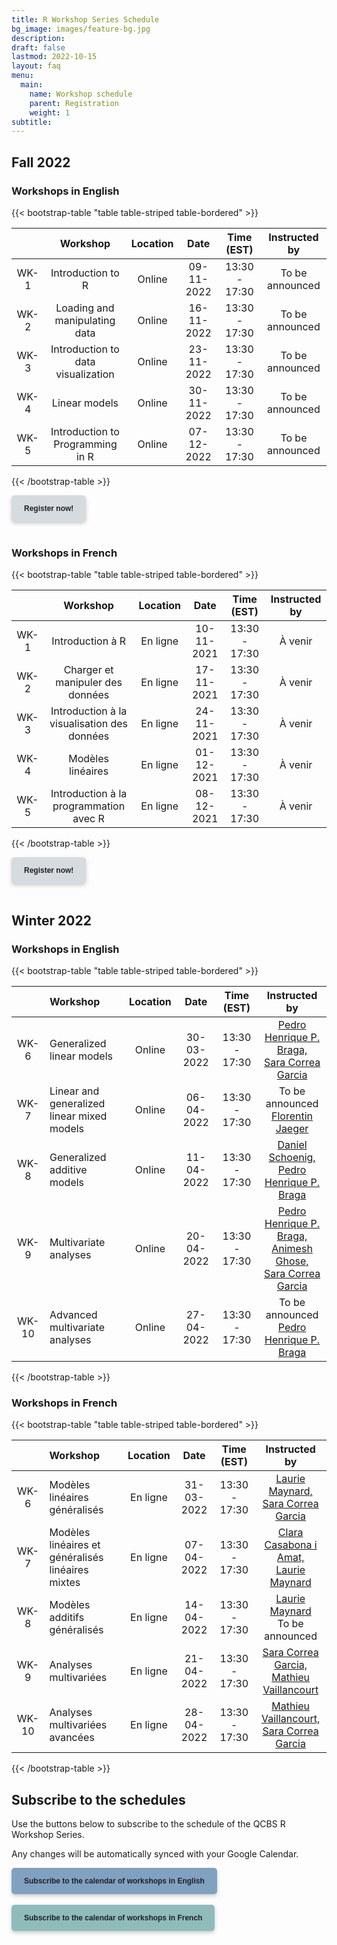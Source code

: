 ```yaml
---
title: R Workshop Series Schedule
bg_image: images/feature-bg.jpg
description:
draft: false
lastmod: 2022-10-15
layout: faq
menu:
  main:
    name: Workshop schedule
    parent: Registration
    weight: 1
subtitle:
---
```


## Fall 2022

### Workshops in English

{{< bootstrap-table "table table-striped table-bordered" >}}

|      | Workshop                           | Location | Date       | Time (EST)    | Instructed by |
|:---: |:----------------------------------:|:--------:|:----------:|:-------------:|:-------------:|
| WK-1 | Introduction to R                  | Online   | 09-11-2022 | 13:30 - 17:30 | To be announced |
| WK-2 | Loading and manipulating data      | Online   | 16-11-2022 | 13:30 - 17:30 | To be announced |
| WK-3 | Introduction to data visualization | Online   | 23-11-2022 | 13:30 - 17:30 | To be announced |
| WK-4 | Linear models                      | Online   | 30-11-2022 | 13:30 - 17:30 | To be announced |
| WK-5 | Introduction to Programming in R   | Online   | 07-12-2022 | 13:30 - 17:30 | To be announced |

{{< /bootstrap-table >}}

<div class="default">
     <a href="/registration" class="cta btn-yellow" style="background-color: #D6DBDF; font-size: 12px; font-family: Helvetica, Arial, sans-serif; font-weight:bold; text-decoration: none; padding: 14px 20px; color: #1D2025; border-radius: 5px; display:inline-block; mso-padding-alt:0; box-shadow:0 3px 6px rgba(0,0,0,.2);"><!--[if mso]><i style="letter-spacing: 25px;mso-font-width:-100%;mso-text-raise:30pt"> </i><![endif]--><span style="mso-text-raise:15pt;">Register now!</span><!--[if mso]><i style="letter-spacing: 25px;mso-font-width:-100%"> </i><![endif]--></a>
</div>
<br>

### Workshops in French

{{< bootstrap-table "table table-striped table-bordered" >}}

|      | Workshop                                    | Location | Date       | Time (EST)    | Instructed by |
|:----:|:-------------------------------------------:|:--------:|:----------:|:-------------:|:-------------:|
| WK-1 | Introduction à R                            | En ligne | 10-11-2021 | 13:30 - 17:30 | À venir |
| WK-2 | Charger et manipuler des données            | En ligne | 17-11-2021 | 13:30 - 17:30 | À venir |
| WK-3 | Introduction à la visualisation des données | En ligne | 24-11-2021 | 13:30 - 17:30 | À venir |
| WK-4 | Modèles linéaires                           | En ligne | 01-12-2021 | 13:30 - 17:30 | À venir |
| WK-5 | Introduction à la programmation avec R      | En ligne | 08-12-2021 | 13:30 - 17:30 | À venir |

{{< /bootstrap-table >}}

<div class="default">
     <a href="/registration" class="cta btn-yellow" style="background-color: #D6DBDF; font-size: 12px; font-family: Helvetica, Arial, sans-serif; font-weight:bold; text-decoration: none; padding: 14px 20px; color: #1D2025; border-radius: 5px; display:inline-block; mso-padding-alt:0; box-shadow:0 3px 6px rgba(0,0,0,.2);"><!--[if mso]><i style="letter-spacing: 25px;mso-font-width:-100%;mso-text-raise:30pt"> </i><![endif]--><span style="mso-text-raise:15pt;">Register now!</span><!--[if mso]><i style="letter-spacing: 25px;mso-font-width:-100%"> </i><![endif]--></a>
</div>
<br>

## Winter 2022

### Workshops in English

{{< bootstrap-table "table table-striped table-bordered" >}}

|       | Workshop                                   | Location |    Date    |  Time (EST)   |   Instructed by |
| :---: | :----------------------------------------- | :------: | :--------: | :-----------: | :------------------------: |
| WK-6  | Generalized linear models                  |  Online  | 30-03-2022 | 13:30 - 17:30 | [Pedro Henrique P. Braga, <br> Sara Correa Garcia](mailto:ph.pereirabraga@gmail.com,sara.garcia@inrs.ca) |
| WK-7  | Linear and generalized linear mixed models |  Online  | 06-04-2022 | 13:30 - 17:30 | To be announced <br> [Florentin Jaeger](mailto:jaeger.florentin_clemens@courrier.uqam.ca) |
| WK-8  | Generalized additive models                |  Online  | 11-04-2022 | 13:30 - 17:30 | [Daniel Schoenig, <br> Pedro Henrique P. Braga](mailto:schonig.daniel@courrier.uqam.ca,ph.pereirabraga@gmail.com) |
| WK-9  | Multivariate analyses                      |  Online  | 20-04-2022 | 13:30 - 17:30 | [Pedro Henrique P. Braga, <br> Animesh Ghose, <br> Sara Correa Garcia ](mailto:ph.pereirabraga@gmail.com,animesh.ghose@mail.mcgill.ca,sara.garcia@inrs.ca) |
| WK-10 | Advanced multivariate analyses             |  Online  | 27-04-2022 | 13:30 - 17:30 | To be announced <br> [Pedro Henrique P. Braga](mailto:ph.pereirabraga@gmail.com) |

{{< /bootstrap-table >}}

### Workshops in French

{{< bootstrap-table "table table-striped table-bordered" >}}

|      | Workshop                                          | Location |    Date    |  Time (EST)   |  Instructed by  |
| :--: | :------------------------------------------------ | :------: | :--------: | :-----------: | :-------------: |
| WK-6 | Modèles linéaires généralisés                     | En ligne | 31-03-2022 | 13:30 - 17:30 | [Laurie Maynard, <br> Sara Correa Garcia](mailto:elm7008@umoncton.ca,sara.garcia@inrs.ca) |
| WK-7 | Modèles linéaires et généralisés linéaires mixtes | En ligne | 07-04-2022 | 13:30 - 17:30 | [Clara Casabona i Amat, <br> Laurie Maynard](mailto:Clara.Casabona.I.Amat@USherbrooke.ca,elm7008@umoncton.ca) |
| WK-8 | Modèles additifs généralisés                      | En ligne | 14-04-2022 | 13:30 - 17:30 | [Laurie Maynard](mailto:elm7008@umoncton.ca) <br> To be announced |
| WK-9 | Analyses multivariées                             | En ligne | 21-04-2022 | 13:30 - 17:30 | [Sara Correa Garcia, <br>	Mathieu Vaillancourt](mailto:sara.garcia@inrs.ca,mathieu.vaillancourt.2@ulaval.ca) |
| WK-10 | Analyses multivariées avancées                   | En ligne | 28-04-2022 | 13:30 - 17:30 | [Mathieu Vaillancourt, <br> Sara Correa Garcia	](mailto:mathieu.vaillancourt.2@ulaval.ca,sara.garcia@inrs.ca) |

{{< /bootstrap-table >}}


## Subscribe to the schedules

Use the buttons below to subscribe to the schedule of the QCBS R Workshop Series.

Any changes will be automatically synced with your Google Calendar.

<div class="default">
     <a href="https://calendar.google.com/calendar/u/4?cid=NXFkbDJzOHQyamV0MWt0b29oaWkzdHBhdG9AZ3JvdXAuY2FsZW5kYXIuZ29vZ2xlLmNvbQ" class="cta btn-yellow" style="background-color: #81A1C1; font-size: 12px; font-family: Helvetica, Arial, sans-serif; font-weight:bold; text-decoration: none; padding: 14px 20px; color: #1D2025; border-radius: 5px; display:inline-block; mso-padding-alt:0; box-shadow:0 3px 6px rgba(0,0,0,.2);"><!--[if mso]><i style="letter-spacing: 25px;mso-font-width:-100%;mso-text-raise:30pt"> </i><![endif]--><span style="mso-text-raise:15pt;">Subscribe to the calendar of workshops in English</span><!--[if mso]><i style="letter-spacing: 25px;mso-font-width:-100%"> </i><![endif]--></a>
</div>
<br>
<div class="default">
     <a href="https://calendar.google.com/calendar/u/4?cid=Y2djaHBpMGRnMzFoNjc5bXQ0dGtycDM2MzhAZ3JvdXAuY2FsZW5kYXIuZ29vZ2xlLmNvbQ" class="cta btn-yellow" style="background-color: #8FBCBB; font-size: 12px; font-family: Helvetica, Arial, sans-serif; font-weight:bold; text-decoration: none; padding: 14px 20px; color: #1D2025; border-radius: 5px; display:inline-block; mso-padding-alt:0; box-shadow:0 3px 6px rgba(0,0,0,.2);"><!--[if mso]><i style="letter-spacing: 25px;mso-font-width:-100%;mso-text-raise:30pt"> </i><![endif]--><span style="mso-text-raise:15pt;">Subscribe to the calendar of workshops in French</span><!--[if mso]><i style="letter-spacing: 25px;mso-font-width:-100%"> </i><![endif]--></a>
</div>